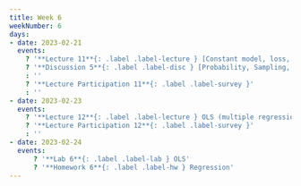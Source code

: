 ```yaml
---
title: Week 6
weekNumber: 6
days:
- date: 2023-02-21
  events:
    ? '**Lecture 11**{: .label .label-lecture } [Constant model, loss, and transformations](lecture/lec11)'
    ? '**Discussion 5**{: .label .label-disc } [Probability, Sampling, and SLR](https://drive.google.com/file/d/1xQsDeTCwyCBbk9yhbxtWAlUXd73GCqTP/view?usp=sharing)' 
    : ''
    ? '**Lecture Participation 11**{: .label .label-survey }'
    : ''
- date: 2023-02-23
  events:
    ? '**Lecture 12**{: .label .label-lecture } OLS (multiple regression)'
    ? '**Lecture Participation 12**{: .label .label-survey }'
    : ''
- date: 2023-02-24
  events:
      ? '**Lab 6**{: .label .label-lab } OLS'
      ? '**Homework 6**{: .label .label-hw } Regression'
---
```

